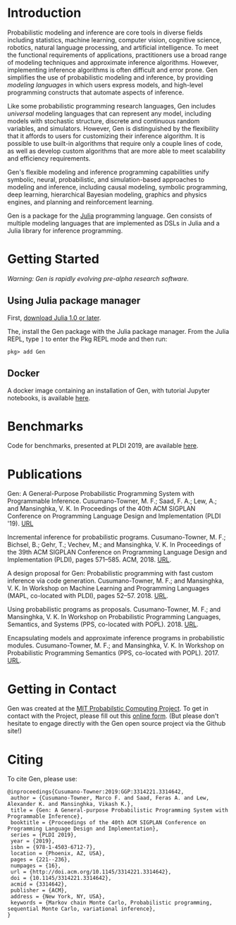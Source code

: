 ---
---

# Introduction
Probabilistic modeling and inference are core tools in diverse fields including statistics, machine learning, computer vision, cognitive science, robotics, natural language processing, and artificial intelligence.
To meet the functional requirements of applications, practitioners use a broad range of modeling techniques and approximate inference algorithms.
However, implementing inference algorithms is often difficult and error prone.
Gen simplifies the use of probabilistic modeling and inference, by providing *modeling languages* in which users express models, and high-level programming constructs that automate aspects of inference.

Like some probabilistic programming research languages, Gen includes *universal* modeling languages that can represent any model, including models with stochastic structure, discrete and continuous random variables, and simulators.
However, Gen is distinguished by the flexibility that it affords to users for customizing their inference algorithm.
It is possible to use built-in algorithms that require only a couple lines of code, as well as develop custom algorithms that are more able to meet scalability and efficiency requirements.

Gen's flexible modeling and inference programming capabilities unify symbolic, neural, probabilistic, and simulation-based approaches to modeling and inference, including causal modeling, symbolic programming, deep learning, hierarchical Bayesian modeling, graphics and physics engines, and planning and reinforcement learning.

Gen is a package for the [Julia](https://julialang.org/) programming language.
Gen consists of multiple modeling languages that are implemented as DSLs in Julia and a Julia library for inference programming.

# Getting Started

*Warning: Gen is rapidly evolving pre-alpha research software.*

## Using Julia package manager
First, [download Julia 1.0 or later](https://julialang.org/downloads/).

The, install the Gen package with the Julia package manager.
From the Julia REPL, type `]` to enter the Pkg REPL mode and then run:
```
pkg> add Gen
```
## Docker

A docker image containing an installation of Gen, with tutorial Jupyter notebooks, is available [here](https://github.com/probcomp/gen-quickstart). 

# Benchmarks

Code for benchmarks, presented at PLDI 2019, are available [here](https://github.com/probcomp/pldi2019-gen-experiments).

# Publications

Gen: A General-Purpose Probabilistic Programming System with Programmable Inference. Cusumano-Towner, M. F.; Saad, F. A.; Lew, A.; and Mansinghka, V. K. In Proceedings of the 40th ACM SIGPLAN Conference on Programming Language Design and Implementation (PLDI '19). [URL](https://dl.acm.org/citation.cfm?id=3314642)

Incremental inference for probabilistic programs. Cusumano-Towner, M. F.; Bichsel, B.; Gehr, T.; Vechev, M.; and Mansinghka, V. K. In Proceedings of the 39th ACM SIGPLAN Conference on Programming Language Design and Implementation (PLDI), pages 571–585. ACM, 2018. [URL](https://dl.acm.org/citation.cfm?id=3192399).

A design proposal for Gen: Probabilistic programming with fast custom inference via code generation. Cusumano-Towner, M. F.; and Mansinghka, V. K. In Workshop on Machine Learning and Programming Languages (MAPL, co-located with PLDI), pages 52–57. 2018. [URL](https://dl.acm.org/citation.cfm?id=3211350).

Using probabilistic programs as proposals. Cusumano-Towner, M. F.; and Mansinghka, V. K. In Workshop on Probabilistic Programming Languages, Semantics, and Systems (PPS, co-located with POPL). 2018. [URL](https://arxiv.org/pdf/1801.03612.pdf).

Encapsulating models and approximate inference programs in probabilistic modules. Cusumano-Towner, M. F.; and Mansinghka, V. K. In Workshop on Probabilistic Programming Semantics (PPS, co-located with POPL). 2017. [URL](https://arxiv.org/pdf/1612.04759.pdf).

# Getting in Contact

Gen was created at the [MIT Probabilstic Computing Project](http://probcomp.csail.mit.edu/). To get in contact with the Project, please fill out this [online form](https://docs.google.com/forms/d/e/1FAIpQLSfbPY5e0KMVEFg7tjVUsOsKy5tWV9Moml3dPkDPXvP8-TSMNA/viewform?usp=sf_link). (But please don't hesitate to engage directly with the Gen open source project via the Github site!)

# Citing
To cite Gen, please use:
```
@inproceedings{Cusumano-Towner:2019:GGP:3314221.3314642,
 author = {Cusumano-Towner, Marco F. and Saad, Feras A. and Lew, Alexander K. and Mansinghka, Vikash K.},
 title = {Gen: A General-purpose Probabilistic Programming System with Programmable Inference},
 booktitle = {Proceedings of the 40th ACM SIGPLAN Conference on Programming Language Design and Implementation},
 series = {PLDI 2019},
 year = {2019},
 isbn = {978-1-4503-6712-7},
 location = {Phoenix, AZ, USA},
 pages = {221--236},
 numpages = {16},
 url = {http://doi.acm.org/10.1145/3314221.3314642},
 doi = {10.1145/3314221.3314642},
 acmid = {3314642},
 publisher = {ACM},
 address = {New York, NY, USA},
 keywords = {Markov chain Monte Carlo, Probabilistic programming, sequential Monte Carlo, variational inference},
} 
```
